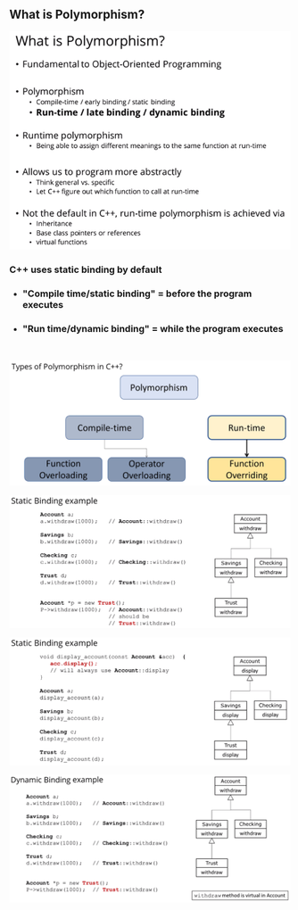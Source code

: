 ## What is Polymorphism?
![](./img/polymorphism.png)

### C++ uses static binding by default
- ### "Compile time/static binding" = before the program executes
- ### "Run time/dynamic binding" = while the program executes

<br>

![](./img/polymorphism_2.png)

![](./img/polymorphism_3.png)

![](./img/polymorphism_4.png)

![](./img/polymorphism_5.png)